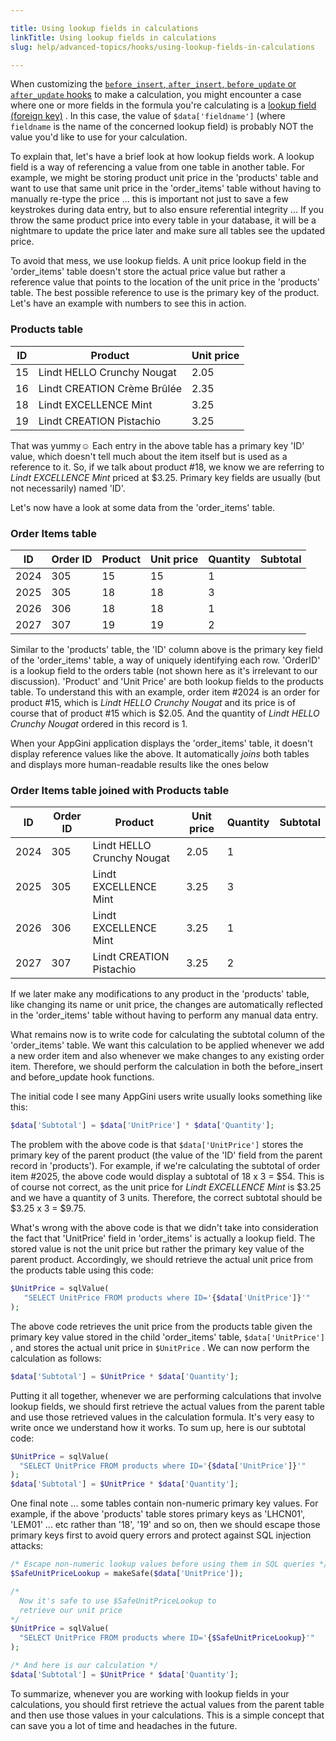 ```yaml
---

title: Using lookup fields in calculations
linkTitle: Using lookup fields in calculations
slug: help/advanced-topics/hooks/using-lookup-fields-in-calculations

---
```


When customizing the [`before_insert`, `after_insert`, `before_update` or
`after_update`
hooks](/appgini/help/advanced-topics/hooks/table-specific-hooks) to make
a calculation, you might encounter a case where one or more fields in
the formula you\'re calculating is a [lookup field (foreign
key)](/appgini/help/working-with-projects/understanding-lookup-fields) .
In this case, the value of `$data['fieldname']` (where `fieldname`
is the name of the concerned lookup field) is probably NOT the value
you\'d like to use for your calculation.

To explain that, let\'s have a brief look at how lookup fields work. A
lookup field is a way of referencing a value from one table in another
table. For example, we might be storing product unit price in the
\'products\' table and want to use that same unit price in the
\'order\_items\' table without having to manually re-type the price \...
this is important not just to save a few keystrokes during data entry,
but to also ensure referential integrity \... If you throw the same
product price into every table in your database, it will be a nightmare
to update the price later and make sure all tables see the updated
price.

To avoid that mess, we use lookup fields. A unit price lookup field in
the \'order\_items\' table doesn\'t store the actual price value but
rather a reference value that points to the location of the unit price
in the \'products\' table. The best possible reference to use is the
primary key of the product. Let\'s have an example with numbers to see
this in action.

### Products table

 | ID   | Product                       | Unit price   |
 | ---- | ----------------------------- | ------------ |
 | 15   | Lindt HELLO Crunchy Nougat    | 2.05         |
 | 16   | Lindt CREATION Crème Brûlée   | 2.35         |
 | 18   | Lindt EXCELLENCE Mint         | 3.25         |
 | 19   | Lindt CREATION Pistachio      | 3.25         |

That was yummy☺ Each entry in the above table has a primary key \'ID\'
value, which doesn\'t tell much about the item itself but is used as a
reference to it. So, if we talk about product \#18, we know we are
referring to *Lindt EXCELLENCE Mint* priced at \$3.25. Primary key
fields are usually (but not necessarily) named \'ID\'.

Let\'s now have a look at some data from the \'order\_items\' table.

### Order Items table

  | ID   | Order ID | Product | Unit price | Quantity | Subtotal |
  | ---- | -------- | ------- | ---------- | -------- | -------- |
  | 2024 | 305      | 15      | 15         | 1        |          |
  | 2025 | 305      | 18      | 18         | 3        |          |
  | 2026 | 306      | 18      | 18         | 1        |          |
  | 2027 | 307      | 19      | 19         | 2        |          |

Similar to the \'products\' table, the \'ID\' column above is the
primary key field of the \'order\_items\' table, a way of uniquely
identifying each row. \'OrderID\' is a lookup field to the orders table
(not shown here as it\'s irrelevant to our discussion). \'Product\' and
\'Unit Price\' are both lookup fields to the products table. To
understand this with an example, order item \#2024 is an order for
product \#15, which is *Lindt HELLO Crunchy Nougat* and its price is of
course that of product \#15 which is \$2.05. And the quantity of *Lindt
HELLO Crunchy Nougat* ordered in this record is 1.

When your AppGini application displays the \'order\_items\' table, it
doesn\'t display reference values like the above. It automatically
*joins* both tables and displays more human-readable results like the
ones below

### Order Items table joined with Products table

  | ID   | Order ID | Product                      | Unit price   | Quantity | Subtotal |
  | ---- | -------- | ---------------------------- | ------------ | -------- | -------- |
  | 2024 | 305      | Lindt HELLO Crunchy Nougat   | 2.05         | 1        |          |
  | 2025 | 305      | Lindt EXCELLENCE Mint        | 3.25         | 3        |          |
  | 2026 | 306      | Lindt EXCELLENCE Mint        | 3.25         | 1        |          |
  | 2027 | 307      | Lindt CREATION Pistachio     | 3.25         | 2        |          |

If we later make any modifications to any product in the \'products\'
table, like changing its name or unit price, the changes are
automatically reflected in the \'order\_items\' table without having to
perform any manual data entry.

What remains now is to write code for calculating the subtotal column of
the \'order\_items\' table. We want this calculation to be applied
whenever we add a new order item and also whenever we make changes to
any existing order item. Therefore, we should perform the calculation in
both the before\_insert and before\_update hook functions.

The initial code I see many AppGini users write usually looks something
like this:

```php
$data['Subtotal'] = $data['UnitPrice'] * $data['Quantity'];
```

The problem with the above code is that `$data['UnitPrice']`
stores the primary key of the parent product (the value of the \'ID\'
field from the parent record in \'products\'). For example, if we\'re
calculating the subtotal of order item \#2025, the above code would
display a subtotal of 18 x 3 = \$54. This is of course not correct, as
the unit price for *Lindt EXCELLENCE Mint* is \$3.25 and we have a
quantity of 3 units. Therefore, the correct subtotal should be \$3.25 x
3 = \$9.75.

What\'s wrong with the above code is that we didn\'t take into
consideration the fact that \'UnitPrice\' field in \'order\_items\' is
actually a lookup field. The stored value is not the unit price but
rather the primary key value of the parent product. Accordingly, we
should retrieve the actual unit price from the products table using this
code:

```php
$UnitPrice = sqlValue(
   "SELECT UnitPrice FROM products where ID='{$data['UnitPrice']}'"
); 
```

The above code retrieves the unit price from the products table given
the primary key value stored in the child \'order\_items\' table,
`$data['UnitPrice']` , and stores the actual unit price in
`$UnitPrice` . We can now perform the calculation as follows:

```php
$data['Subtotal'] = $UnitPrice * $data['Quantity'];
```

Putting it all together, whenever we are performing calculations that
involve lookup fields, we should first retrieve the actual values from
the parent table and use those retrieved values in the calculation
formula. It\'s very easy to write once we understand how it works. To
sum up, here is our subtotal code:

```php
$UnitPrice = sqlValue(
  "SELECT UnitPrice FROM products where ID='{$data['UnitPrice']}'"
);
$data['Subtotal'] = $UnitPrice * $data['Quantity'];
```

One final note \... some tables contain non-numeric primary key values.
For example, if the above \'products\' table stores primary keys as
\'LHCN01\', \'LEM01\' \... etc rather than \'18\', \'19\' and so on,
then we should escape those primary keys first to avoid query errors and 
protect against SQL injection attacks:

```php
/* Escape non-numeric lookup values before using them in SQL queries */
$SafeUnitPriceLookup = makeSafe($data['UnitPrice']);

/*
  Now it's safe to use $SafeUnitPriceLookup to
  retrieve our unit price
*/
$UnitPrice = sqlValue(
  "SELECT UnitPrice FROM products where ID='{$SafeUnitPriceLookup}'"
);

/* And here is our calculation */
$data['Subtotal'] = $UnitPrice * $data['Quantity'];
```

To summarize, whenever you are working with lookup fields in your
calculations, you should first retrieve the actual values from the parent
table and then use those values in your calculations. This is a simple
concept that can save you a lot of time and headaches in the future.
